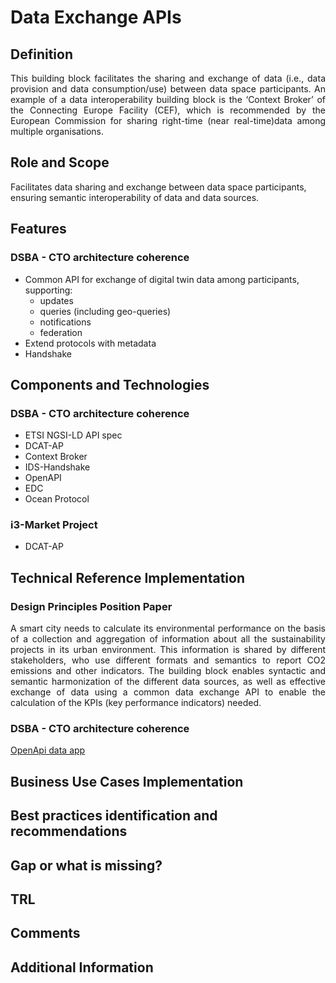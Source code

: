 # Data Exchange APIs

## Definition
<div align="justify"> This building block facilitates the sharing and exchange of data (i.e., data provision and data 
  consumption/use) between data space participants. An example of a data interoperability building block is the ‘Context Broker’ 
  of the Connecting Europe Facility (CEF),  which is recommended by the European Commission for sharing right-time (near real-time)data 
  among multiple organisations.</div> 

## Role and Scope
<div allign="justify">Facilitates data sharing and exchange between data space participants, ensuring semantic interoperability of 
  data and data sources.</div>

## Features 
### DSBA - CTO architecture coherence
- Common API for exchange of digital twin data among participants, supporting: 
  - updates
  - queries (including geo-queries)
  - notifications
  - federation
- Extend protocols with metadata
- Handshake

## Components and Technologies
### DSBA - CTO architecture coherence
- ETSI NGSI-LD API spec
- DCAT-AP
- Context Broker
- IDS-Handshake
- OpenAPI
- EDC
- Ocean Protocol

### i3-Market Project
- DCAT-AP

## Technical Reference Implementation
### Design Principles Position Paper
<div align="justify">A smart city needs to calculate its environmental performance on the basis of a collection and aggregation of 
  information about all the sustainability projects in its urban environment. This information is shared by different stakeholders, 
  who use different formats and semantics to report CO2 emissions and other indicators. The building block enables syntactic and 
  semantic harmonization of the different data sources, as well as effective exchange of data using a common data exchange API to 
  enable the calculation of the KPIs (key performance indicators) needed.</div>

### DSBA - CTO architecture coherence
[OpenApi data app](http://market40.eu/wp-content/uploads/MARKET4.0-OC1-winners-2nd-Webinar-OpenAPI-Data-Open.pdf)

## Business Use Cases Implementation

## Best practices identification and recommendations

## Gap or what is missing?

## TRL

## Comments

## Additional Information
